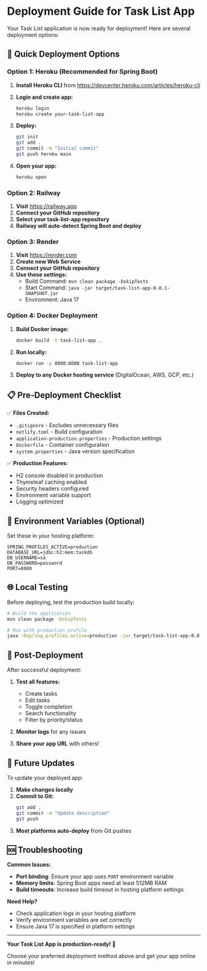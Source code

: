 # Deployment Guide for Task List App

Your Task List application is now ready for deployment! Here are several deployment options:

## 🚀 Quick Deployment Options

### Option 1: Heroku (Recommended for Spring Boot)

1. **Install Heroku CLI** from https://devcenter.heroku.com/articles/heroku-cli

2. **Login and create app:**
   ```bash
   heroku login
   heroku create your-task-list-app
   ```

3. **Deploy:**
   ```bash
   git init
   git add .
   git commit -m "Initial commit"
   git push heroku main
   ```

4. **Open your app:**
   ```bash
   heroku open
   ```

### Option 2: Railway

1. **Visit** https://railway.app
2. **Connect your GitHub repository**
3. **Select your task-list-app repository**
4. **Railway will auto-detect Spring Boot and deploy**

### Option 3: Render

1. **Visit** https://render.com
2. **Create new Web Service**
3. **Connect your GitHub repository**
4. **Use these settings:**
   - Build Command: `mvn clean package -DskipTests`
   - Start Command: `java -jar target/task-list-app-0.0.1-SNAPSHOT.jar`
   - Environment: Java 17

### Option 4: Docker Deployment

1. **Build Docker image:**
   ```bash
   docker build -t task-list-app .
   ```

2. **Run locally:**
   ```bash
   docker run -p 8080:8080 task-list-app
   ```

3. **Deploy to any Docker hosting service** (DigitalOcean, AWS, GCP, etc.)

## 📋 Pre-Deployment Checklist

✅ **Files Created:**
- `.gitignore` - Excludes unnecessary files
- `netlify.toml` - Build configuration
- `application-production.properties` - Production settings
- `Dockerfile` - Container configuration
- `system.properties` - Java version specification

✅ **Production Features:**
- H2 console disabled in production
- Thymeleaf caching enabled
- Security headers configured
- Environment variable support
- Logging optimized

## 🔧 Environment Variables (Optional)

Set these in your hosting platform:

```
SPRING_PROFILES_ACTIVE=production
DATABASE_URL=jdbc:h2:mem:taskdb
DB_USERNAME=sa
DB_PASSWORD=password
PORT=8080
```

## 🌐 Local Testing

Before deploying, test the production build locally:

```bash
# Build the application
mvn clean package -DskipTests

# Run with production profile
java -Dspring.profiles.active=production -jar target/task-list-app-0.0.1-SNAPSHOT.jar
```

## 📱 Post-Deployment

After successful deployment:

1. **Test all features:**
   - Create tasks
   - Edit tasks
   - Toggle completion
   - Search functionality
   - Filter by priority/status

2. **Monitor logs** for any issues

3. **Share your app URL** with others!

## 🔄 Future Updates

To update your deployed app:

1. **Make changes locally**
2. **Commit to Git:**
   ```bash
   git add .
   git commit -m "Update description"
   git push
   ```
3. **Most platforms auto-deploy** from Git pushes

## 🆘 Troubleshooting

**Common Issues:**
- **Port binding**: Ensure your app uses `PORT` environment variable
- **Memory limits**: Spring Boot apps need at least 512MB RAM
- **Build timeouts**: Increase build timeout in hosting platform settings

**Need Help?**
- Check application logs in your hosting platform
- Verify environment variables are set correctly
- Ensure Java 17 is specified in platform settings

---

**Your Task List App is production-ready! 🎉**

Choose your preferred deployment method above and get your app online in minutes!
